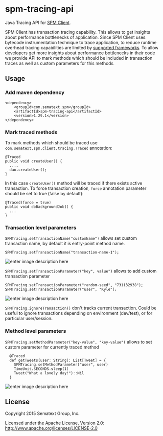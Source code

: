 # spm-tracing-api
Java Tracing API for [SPM Client](https://sematext.atlassian.net/wiki/display/PUBSPM/Transaction+Tracing). 


SPM Client has transaction tracing capability. This allows to get insights about performance bottlenecks of application. Since SPM Client uses bytecode instrumentation technique to trace application, to reduce runtime overhead tracing capabilities are limited by [supported frameworks](https://sematext.atlassian.net/wiki/display/PUBSPM/Transaction+Tracing#TransactionTracing-SupportedTechnologies). To allow developers get more insights about performance bottlenecks in their code we provide API to mark methods which should be included in transaction traces as well as custom parameters for this methods.

## Usage

### Add maven dependency

    <dependency>
    	<groupId>com.sematext.spm</groupId>
    	<artifactId>spm-tracing-api</artifactId>
    	<version>1.29.1</version>
    </dependency>

### Mark traced methods

To mark methods which should be traced use `com.sematext.spm.client.tracing.Traced` annotation:

    @Traced
    public void createUser() {
      ....
      dao.createUser();
    }
   

In this case `createUser()` method will be traced if there exists active transaction. To force transaction creation, `force` annotation parameter should be set to true (false by default):

    @Traced(force = true)
    public void doBackgroundJob() {
      ...
    }
   
### Transaction level parameters

`SPMTracing.setTransactionName("customName")` allows set custom transaction name, by default it is entry-point method name. 

    SPMTracing.setTransactionName("transaction-name-1");

![enter image description here](http://i.imgur.com/N3MFyx6.png)

`SPMTracing.setTransactionParameter("key", value")` allows to add custom transaction parameter

    SPMTracing.setTransactionParameter("random-seed", "731132938");
    SPMTracing.setTransactionParameter("user", "Kyle");

![enter image description here](http://i.imgur.com/zGbrnig.png)

`SPMTracing.ignoreTransaction()` don't tracks current transaction. Could be useful to ignore transactions depending on environment (dev/test), or for particular user/session.

### Method level parameters

`SPMTracing.setMethodParameter("key-value", "key-value")` allows to set custom parameter for currently traced method

	  @Traced
	  def getTweets(user: String): List[Tweet] = {
	    SPMTracing.setMethodParameter("user", user)
	    TimeUnit.SECONDS.sleep(1)
	    Tweet("What a lovely day!")::Nil
	  }

![enter image description here](http://i.imgur.com/58OrB1x.png)


## License

Copyright 2015 Sematext Group, Inc.

Licensed under the Apache License, Version 2.0: http://www.apache.org/licenses/LICENSE-2.0
